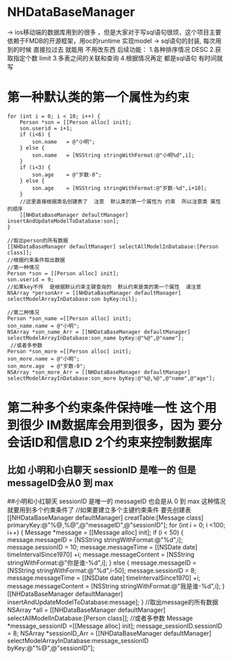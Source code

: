 # NHDataBaseManager
 ->  ios移动端的数据库用到的很多 ，但是大家对于写sql语句很烦，这个项目主要依赖于FMDB的开源框架，用oc的runtime 实现model -> sql语句的封装,
每次用到的时候  直接拉过去 就能用 不用改东西
后续功能：
	1.各种排序情况 DESC
	2.获取指定个数 limit
	3.多表之间的关联和查询
	4.根据情况再定 都是sql语句  有时间就写
# 第一种默认类的第一个属性为约束
    for (int i = 0; i < 10; i++) {
        Person *son = [[Person alloc] init];
        son.userid = i+1;
        if (i<6) {
            son.name   = @"小明";
        } else {
            son.name   = [NSString stringWithFormat:@"小明%d",i];
        }
        if (i<3) {
            son.age    = @"岁数-0";
        } else {
            son.age    = [NSString stringWithFormat:@"岁数-%d",i+10];
        }
        //这里直接根据类名创建表了  注意  默认类的第一个属性为 约束  所以注意类 属性的顺序
        [[NHDataBaseManager defaultManager] insertAndUpdateModelToDatabase:son];
    }
    
    //取出person的所有数据
    [[NHDataBaseManager defaultManager] selectAllModelInDatabase:[Person class]];
    //根据约束条件取出数据
    //第一种情况
    Person *son = [[Person alloc] init];
    son.userid = 9;
    //如果key不传  是根据默认约束主键查询的  默认约束是类的第一个属性  请注意
    NSArray *personArr = [[NHDataBaseManager defaultManager] selectModelArrayInDatabase:son byKey:nil];
    
    //第二种情况
    Person *son_name =[[Person alloc] init];
    son_name.name = @"小明";
    NSArray *son_name_Arr = [[NHDataBaseManager defaultManager] selectModelArrayInDatabase:son_name byKey:@"%@",@"name"];
     //或者多参数
    Person *son_more =[[Person alloc] init];
    son_more.name = @"小明";
    son_more.age  = @"岁数-0";
    NSArray *son_more_Arr = [[NHDataBaseManager defaultManager] selectModelArrayInDatabase:son_more byKey:@"%@,%@",@"name",@"age"];
# 第二种多个约束条件保持唯一性     这个用到很少  IM数据库会用到很多，因为 要分会话ID和信息ID    2个约束来控制数据库
## 比如  小明和小白聊天    sessionID 是唯一的   但是messageID会从0 到 max
##小明和小红聊天    sessionID 是唯一的    messageID 也会是从 0 到 max
			这种情况就要用到多个约束条件了
    //如果要建立多个主键约束条件 要先创建表
    [[NHDataBaseManager defaultManager] creatTable:[Message class] primaryKey:@"%@,%@",@"messageID",@"sessionID"];
    for (int i = 0; i <100; i++) {
        Message *message = [[Message alloc] init];
        if (i < 50) {
            message.messageID = [NSString stringWithFormat:@"%d",i];
            message.sessionID = 10;
            message.messageTime = [[NSDate date] timeIntervalSince1970] +i;
            message.messageContent = [NSString stringWithFormat:@"你是谁-%d",i];
        } else {
            message.messageID = [NSString stringWithFormat:@"%d",i-50];
            message.sessionID = 8;
            message.messageTime = [[NSDate date] timeIntervalSince1970] +i;
            message.messageContent = [NSString stringWithFormat:@"我是谁-%d",i];
        }
        [[NHDataBaseManager defaultManager] insertAndUpdateModelToDatabase:message];
    }
    //取出message的所有数据
    NSArray *all =  [[NHDataBaseManager defaultManager] selectAllModelInDatabase:[Person class]];
    //或者多参数
    Message *message_sessionID =[[Message alloc] init];
    message_sessionID.sessionID = 8;
    NSArray *sessionID_Arr = [[NHDataBaseManager defaultManager] selectModelArrayInDatabase:message_sessionID byKey:@"%@",@"sessionID"];


